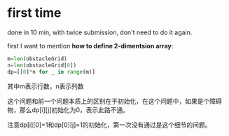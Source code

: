 # first time

done in 10 min, with twice submission, don't need to do it again.

first I want to mention **how to define 2-dimentsion array**:
```python
m=len(obstacleGrid) 
n=len(obstacleGrid[0])
dp=[[0]*n for _ in range(m)]
```
其中m表示行数，n表示列数

这个问题和前一个问题本质上的区别在于初始化，在这个问题中，如果是个障碍物，那么dp[i][j]初始化为0，表示此路不通。

注意dp[i][0]=1和dp[0][j]=1的初始化，第一次没有通过是这个细节的问题。
